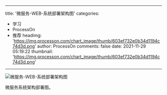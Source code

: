 
---
title: '微服务-WEB-系统部署架构图'
categories: 
 - 学习
 - ProcessOn
 - 推荐
headimg: 'https://img.processon.com/chart_image/thumb/603ef732e0b34d1194c74d3d.png'
author: ProcessOn
comments: false
date: 2021-11-29 05:19:22
thumbnail: 'https://img.processon.com/chart_image/thumb/603ef732e0b34d1194c74d3d.png'
---

<div>   
<img class="thumb" alt="微服务-WEB-系统部署架构图" src="https://img.processon.com/chart_image/thumb/603ef732e0b34d1194c74d3d.png" referrerpolicy="no-referrer">
<p>微服务系统架构部署图。</p>  
</div>
            